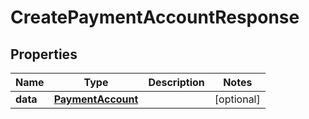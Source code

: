 

# CreatePaymentAccountResponse


## Properties

| Name | Type | Description | Notes |
|------------ | ------------- | ------------- | -------------|
|**data** | [**PaymentAccount**](PaymentAccount.md) |  |  [optional] |




